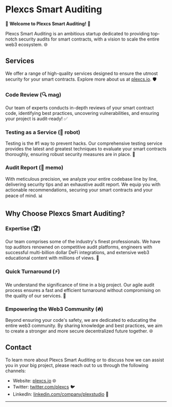 # Plexcs Smart Auditing

🚀 **Welcome to Plexcs Smart Auditing!** 🚀

Plexcs Smart Auditing is an ambitious startup dedicated to providing top-notch security audits for smart contracts, with a vision to scale the entire web3 ecosystem. 🌐

## Services

We offer a range of high-quality services designed to ensure the utmost security for your smart contracts. Explore more about us at [plexcs.io](https://www.plexcs.io). 🛡️

### Code Review (🔍 mag)

Our team of experts conducts in-depth reviews of your smart contract code, identifying best practices, uncovering vulnerabilities, and ensuring your project is audit-ready! ✅

### Testing as a Service (🤖 robot)

Testing is the #1 way to prevent hacks. Our comprehensive testing service provides the latest and greatest techniques to evaluate your smart contracts thoroughly, ensuring robust security measures are in place. 💪

### Audit Report (📝 memo)

With meticulous precision, we analyze your entire codebase line by line, delivering security tips and an exhaustive audit report. We equip you with actionable recommendations, securing your smart contracts and your peace of mind. 📊

## Why Choose Plexcs Smart Auditing?

### Expertise (🏆)

Our team comprises some of the industry's finest professionals. We have top auditors renowned on competitive audit platforms, engineers with successful multi-billion dollar DeFi integrations, and extensive web3 educational content with millions of views. 🌟

### Quick Turnaround (⚡)

We understand the significance of time in a big project. Our agile audit process ensures a fast and efficient turnaround without compromising on the quality of our services. 🔄

### Empowering the Web3 Community (🔥)

Beyond ensuring your code's safety, we are dedicated to educating the entire web3 community. By sharing knowledge and best practices, we aim to create a stronger and more secure decentralized future together. 🌐

## Contact

To learn more about Plexcs Smart Auditing or to discuss how we can assist you in your big project, please reach out to us through the following channels:

- Website: [plexcs.io](https://www.plexcs.framer.ai) 🌐
- Twitter: [twitter.com/plexcs](https://www.twitter.com/xadhrit) 🐦
- LinkedIn: [linkedin.com/company/plexstudio](https://www.linkedin.com/company/plexstudio) 📎

---

